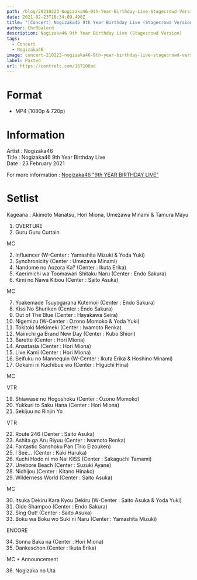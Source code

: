 ```yaml
---
path: /blog/20210223-Nogizaka46-9th-Year-Birthday-Live-Stagecrowd-Version
date: 2021-02-23T18:34:09.490Z
title: "[Concert] Nogizaka46 9th Year Birthday Live (Stagecrowd Version)"
author: Chr0balord
description: Nogizaka46 9th Year Birthday Live (Stagecrowd Version)
tags:
  - Concert
  - Nogizaka46
image: concert-210223-nogizaka46-9th-year-birthday-live-stagecrowd-version-.mp4_thumbs.jpg
label: Pasted
url: https://controlc.com/167100ad
---
```

# Format

* MP4 (1080p & 720p)

# Information

Artist : Nogizaka46\
Title : Nogizaka46 9th Year Birthday Live\
Date : 23 February 2021

For more information : [Nogizaka46 "9th YEAR BIRTHDAY LIVE" ](http://www.nogizaka46.com/news/2021/01/469th-year-birthday-live.php)

# Setlist

Kageana : Akimoto Manatsu, Hori Miona, Umezawa Minami & Tamura Mayu

1. OVERTURE
2. Guru Guru Curtain

MC

2. Influencer (W-Center : Yamashita Mizuki & Yoda Yuki)
3. Synchronicity (Center : Umezawa Minami)
4. Nandome no Aozora Ka? (Center : Ikuta Erika)
5. Kaerimichi wa Toomawari Shitaku Naru (Center : Endo Sakura)
6. Kimi no Nawa Kibou (Center : Saito Asuka)

MC

7. Yoakemade Tsuyogarana Kutemoii (Center : Endo Sakura)
8. Kiss No Shuriken (Center : Endo Sakura)
9. Out of The Blue (Center : Hayakawa Seira)
10. Nigemizu (W-Center : Ozono Momoko & Yoda Yuki)
11. Tokitoki Mekimeki (Center : Iwamoto Renka)
12. Mainichi ga Brand New Day (Center : Kubo Shiori)
13. Barette  (Center : Hori Miona)
14. Anastasia (Center : Hori Miona)
15. Live Kami (Center : Hori Miona)
16. Seifuku no Mannequin (W-Center : Ikuta Erika & Hoshino Minami)
17. Ookami ni Kuchibue wo (Center : Higuchi Hina)

MC

VTR

19. Shiawase no Hogoshoku (Center : Ozono Momoko)
20. Yukkuri to Saku Hana (Center : Hori Miona)
21. Sekijuu no Rinjin Yo

VTR

22. Route 246 (Center : Saito Asuka)
23. Ashita ga Aru Riyuu (Center : Iwamoto Renka)
24. Fantastic Sanshoku Pan (Trio Eizouken)
25. I See... (Center : Kaki Haruka)
26. Kuchi Hodo ni mo Nai KISS (Center : Sakaguchi Tamami)
27. Unebore Beach (Center : Suzuki Ayane)
28. Nichijou (Center : Kitano Hinako)
29. Wilderness World (Center : Saito Asuka)

MC

30. Itsuka Dekiru Kara Kyou Dekiru (W-Center : Saito Asuka & Yoda Yuki)
31. Oide Shampoo (Center : Endo Sakura)
32. Sing Out! (Center : Saito Asuka)
33. Boku wa Boku wo Suki ni Naru (Center : Yamashita Mizuki)

ENCORE 

34. Sonna Baka na (Center : Hori Miona)
35. Dankeschon (Center : Ikuta Erika)

MC + Announcement

36. Nogizaka no Uta